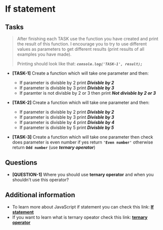 # If statement

## Tasks

> After finishing each TASK use the function you have created and print the result of this function. I encourage you to try to use different values as parameters to get different results (print results of all examples you have made).
>
> Printing should look like that: **_`console.log('TASK-1', result);`_**

- **[TASK-1]** Create a function which will take one parameter and then:

  - If parameter is divisble by 2 print **_Divisble by 2_**
  - If parameter is divisble by 3 print **_Divisble by 3_**
  - If paramter is not divisble by 2 or 3 then print **_Not divisble by 2 or 3_**

- **[TASK-2]** Create a function which will take one parameter and then:

  - If parameter is divisble by 2 print **_Divisble by 2_**
  - If parameter is divisble by 3 print **_Divisble by 3_**
  - If parameter is divisble by 4 print **_Divisble by 4_**
  - If parameter is divisble by 5 print **_Divisble by 5_**

- **[TASK-3]** Create a function which will take one parameter then check does parameter is even number if yes return **`'Even number'`** otherwise return **`Odd number`** (use **_ternary operator_**)

## Questions

- **[QUESTION-1]** Where you should use **ternary operator** and when you shouldn't use this operator?

## Additional information

- To learn more about JavaScript if statement you can check this link: **[If statement](https://developer.mozilla.org/en-US/docs/Web/JavaScript/Reference/Statements/if...else)**
- If you want to learn what is ternary opeator check this link: **[ternary operator](https://developer.mozilla.org/en-US/docs/Web/JavaScript/Reference/Operators/Conditional_Operator)**

